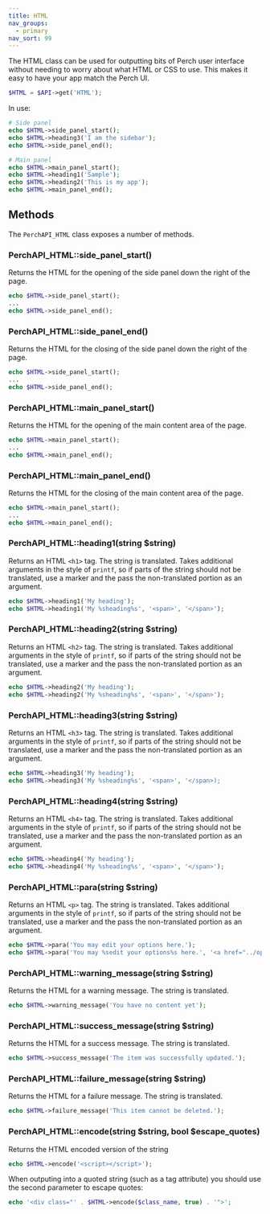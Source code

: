 ```yaml
---
title: HTML
nav_groups:
  - primary
nav_sort: 99
---
```



The HTML class can be used for outputting bits of Perch user interface without needing to worry about what HTML or CSS to use. This makes it easy to have your app match the Perch UI.

```php
$HTML = $API->get('HTML');
```

In use:

```php
# Side panel
echo $HTML->side_panel_start();
echo $HTML->heading3('I am the sidebar');
echo $HTML->side_panel_end();

# Main panel
echo $HTML->main_panel_start();
echo $HTML->heading1('Sample');
echo $HTML->heading2('This is my app');
echo $HTML->main_panel_end();
```

## Methods

The `PerchAPI_HTML` class exposes a number of methods.

### PerchAPI_HTML::side_panel_start()

Returns the HTML for the opening of the side panel down the right of the page.

```php
echo $HTML->side_panel_start();
...
echo $HTML->side_panel_end();
```

### PerchAPI_HTML::side_panel_end()

Returns the HTML for the closing of the side panel down the right of the page.

```php
echo $HTML->side_panel_start();
...
echo $HTML->side_panel_end();
```

### PerchAPI_HTML::main_panel_start()

Returns the HTML for the opening of the main content area of the page.

```php
echo $HTML->main_panel_start();
...
echo $HTML->main_panel_end();
```

### PerchAPI_HTML::main_panel_end()

Returns the HTML for the closing of the main content area of the page.

```php
echo $HTML->main_panel_start();
...
echo $HTML->main_panel_end();
```

### PerchAPI_HTML::heading1(string $string)

Returns an HTML `<h1>` tag. The string is translated. Takes additional arguments in the style of `printf`, so if parts of the string should not be translated, use a marker and the pass the non-translated portion as an argument.

```php
echo $HTML->heading1('My heading');
echo $HTML->heading1('My %sheading%s', '<span>', '</span>');
```

### PerchAPI_HTML::heading2(string $string)

Returns an HTML `<h2>` tag. The string is translated. Takes additional arguments in the style of `printf`, so if parts of the string should not be translated, use a marker and the pass the non-translated portion as an argument.

```php
echo $HTML->heading2('My heading');
echo $HTML->heading2('My %sheading%s', '<span>', '</span>');
```

### PerchAPI_HTML::heading3(string $string)

Returns an HTML `<h3>` tag. The string is translated. Takes additional arguments in the style of `printf`, so if parts of the string should not be translated, use a marker and the pass the non-translated portion as an argument.

```php
echo $HTML->heading3('My heading');
echo $HTML->heading3('My %sheading%s', '<span>', '</span>);
```

### PerchAPI_HTML::heading4(string $string)

Returns an HTML `<h4>` tag. The string is translated. Takes additional arguments in the style of `printf`, so if parts of the string should not be translated, use a marker and the pass the non-translated portion as an argument.

```php
echo $HTML->heading4('My heading');
echo $HTML->heading4('My %sheading%s', '<span>', '</span>');
```

### PerchAPI_HTML::para(string $string)

Returns an HTML `<p>` tag. The string is translated. Takes additional arguments in the style of `printf`, so if parts of the string should not be translated, use a marker and the pass the non-translated portion as an argument.

```php
echo $HTML->para('You may edit your options here.');
echo $HTML->para('You may %sedit your options%s here.', '<a href="../options">', '</a>);
```

### PerchAPI_HTML::warning_message(string $string)

Returns the HTML for a warning message. The string is translated.

```php
echo $HTML->warning_message('You have no content yet');
```

### PerchAPI_HTML::success_message(string $string)

Returns the HTML for a success message. The string is translated.

```php
echo $HTML->success_message('The item was successfully updated.');
```

### PerchAPI_HTML::failure_message(string $string)

Returns the HTML for a failure message. The string is translated.

```php
echo $HTML->failure_message('This item cannot be deleted.');
```

### PerchAPI_HTML::encode(string $string, bool $escape_quotes)

Returns the HTML encoded version of the string

```php
echo $HTML->encode('<script></script>');
```

When outputing into a quoted string (such as a tag attribute) you should use the second parameter to escape quotes:

```php
echo '<div class="' . $HTML->encode($class_name, true) . '">';
```